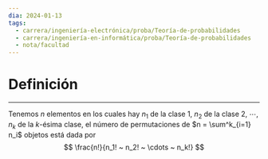```yaml
---
dia: 2024-01-13
tags:
  - carrera/ingeniería-electrónica/proba/Teoría-de-probabilidades
  - carrera/ingeniería-en-informática/proba/Teoría-de-probabilidades
  - nota/facultad
---
```

# Definición
---
Tenemos $n$ elementos en los cuales hay $n_1$ de la clase $1$, $n_2$ de la clase $2$, $\cdots$, $n_k$ de la $k$-ésima clase, el número de permutaciones de $n = \sum^k_{i=1} n_i$ objetos está dada por $$ \frac{n!}{n_1! ~ n_2! ~ \cdots ~ n_k!} $$